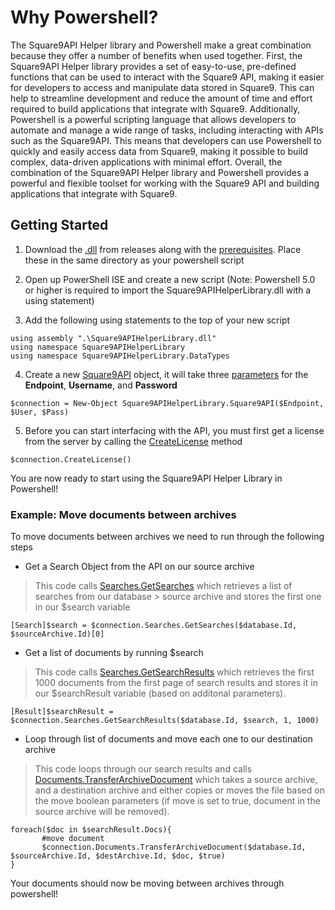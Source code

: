 
# Why Powershell?

  

The Square9API Helper library and Powershell make a great combination because they offer a number of benefits when used together. First, the Square9API Helper library provides a set of easy-to-use, pre-defined functions that can be used to interact with the Square9 API, making it easier for developers to access and manipulate data stored in Square9. This can help to streamline development and reduce the amount of time and effort required to build applications that integrate with Square9. Additionally, Powershell is a powerful scripting language that allows developers to automate and manage a wide range of tasks, including interacting with APIs such as the Square9API. This means that developers can use Powershell to quickly and easily access data from Square9, making it possible to build complex, data-driven applications with minimal effort. Overall, the combination of the Square9API Helper library and Powershell provides a powerful and flexible toolset for working with the Square9 API and building applications that integrate with Square9.

  

## Getting Started

1. Download the [.dll](https://github.com/chrisstoll1/Square9APIHelperLibrary/releases) from releases along with the [prerequisites](https://github.com/chrisstoll1/Square9APIHelperLibrary#prerequisites). Place these in the same directory as your powershell script

2. Open up PowerShell ISE and create a new script (Note: Powershell 5.0 or higher is required to import the Square9APIHelperLibrary.dll with a using statement)

3. Add the following using statements to the top of your new script

```
using assembly ".\Square9APIHelperLibrary.dll"
using namespace Square9APIHelperLibrary
using namespace Square9APIHelperLibrary.DataTypes
```

4. Create a new [Square9API](../api/Square9APIHelperLibrary.Square9API.html) object, it will take three [parameters](../api/Square9APIHelperLibrary.Square9API.html#Square9APIHelperLibrary_Square9API__ctor_System_String_System_String_System_String_) for the **Endpoint**, **Username**, and **Password**

```
$connection = New-Object Square9APIHelperLibrary.Square9API($Endpoint, $User, $Pass)
```

5. Before you can start interfacing with the API, you must first get a license from the server by calling the [CreateLicense](../api/Square9APIHelperLibrary.Square9API.html#Square9APIHelperLibrary_Square9API_CreateLicense) method

```
$connection.CreateLicense()
```

You are now ready to start using the Square9API Helper Library in Powershell!

### Example: Move documents between archives
To move documents between archives we need to run through the following steps

 - Get a Search Object from the API on our source archive
> This code calls [Searches.GetSearches](../api/Square9APIHelperLibrary.Square9APIComponents.Searches.html#Square9APIHelperLibrary_Square9APIComponents_Searches_GetSearches_System_Int32_System_Int32_System_Int32_) which retrieves a list of searches from our database > source archive and stores the first one in our $search variable
 ```
 [Search]$search = $connection.Searches.GetSearches($database.Id, $sourceArchive.Id)[0]
 ```
 - Get a list of documents by running $search
 > This code calls [Searches.GetSearchResults](../api/Square9APIHelperLibrary.Square9APIComponents.Searches.html#Square9APIHelperLibrary_Square9APIComponents_Searches_GetSearchResults_System_Int32_Square9APIHelperLibrary_DataTypes_Search_System_Int32_System_Int32_System_Int32_System_Int32_System_Int32_) which retrieves the first 1000 documents from the first page of search results and stores it in our $searchResult variable (based on additonal parameters). 
 ```
 [Result]$searchResult = $connection.Searches.GetSearchResults($database.Id, $search, 1, 1000)
 ```
 - Loop through list of documents and move each one to our destination archive
 > This code loops through our search results and calls [Documents.TransferArchiveDocument](../api/Square9APIHelperLibrary.Square9APIComponents.Documents.html#Square9APIHelperLibrary_Square9APIComponents_Documents_TransferArchiveDocument_System_Int32_System_Int32_System_Int32_Square9APIHelperLibrary_DataTypes_Doc_System_Boolean_) which takes a source archive, and a destination archive and either copies or moves the file based on the move boolean parameters (if move is set to true, document in the source archive will be removed). 
 ```
 foreach($doc in $searchResult.Docs){
        #move document
        $connection.Documents.TransferArchiveDocument($database.Id, $sourceArchive.Id, $destArchive.Id, $doc, $true)
}
 ```

Your documents should now be moving between archives through powershell! 



